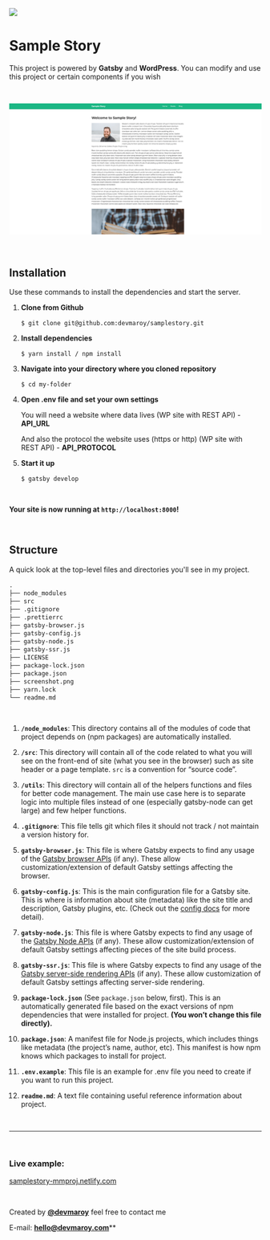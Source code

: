 ![](src/images/logo.svg)
# **Sample Story**


This project is powered by **Gatsby** and **WordPress**. You can modify and use this project or certain components if you wish


<br>


![](screenshot.png)


<br>

## Installation ##

Use these commands to install the dependencies and start the server.

1. **Clone from Github**

    ```
    $ git clone git@github.com:devmaroy/samplestory.git
    ```
2. **Install dependencies**
   ```
   $ yarn install / npm install
   ```
3. **Navigate into your directory where you cloned repository**
    ```
    $ cd my-folder
    ```
4. **Open .env file and set your own settings**

    You will need a website where data lives (WP site with REST API) - **API_URL**

    And also the protocol the website uses (https or http) (WP site with REST API) - **API_PROTOCOL**


5. **Start it up**
    ```
    $ gatsby develop
    ```
<br>

**Your site is now running at `http://localhost:8000`!**


<br>


## Structure ##

A quick look at the top-level files and directories you'll see in my project.

    .
    ├── node_modules
    ├── src
    ├── .gitignore
    ├── .prettierrc
    ├── gatsby-browser.js
    ├── gatsby-config.js
    ├── gatsby-node.js
    ├── gatsby-ssr.js
    ├── LICENSE
    ├── package-lock.json
    ├── package.json
    ├── screenshot.png
    ├── yarn.lock
    └── readme.md

<br>

1.  **`/node_modules`**: This directory contains all of the modules of code that project depends on (npm packages) are automatically installed.

2.  **`/src`**: This directory will contain all of the code related to what you will see on the front-end of site (what you see in the browser) such as site header or a page template. `src` is a convention for “source code”.
  
3.  **`/utils`**: This directory will contain all of the helpers functions and files for better code management. The main use case here is to separate logic into multiple files instead of one (especially gatsby-node can get large) and few helper functions.

4.  **`.gitignore`**: This file tells git which files it should not track / not maintain a version history for.

5.  **`gatsby-browser.js`**: This file is where Gatsby expects to find any usage of the [Gatsby browser APIs](https://www.gatsbyjs.org/docs/browser-apis/) (if any). These allow customization/extension of default Gatsby settings affecting the browser.

6.  **`gatsby-config.js`**: This is the main configuration file for a Gatsby site. This is where is information about site (metadata) like the site title and description, Gatsby plugins, etc. (Check out the [config docs](https://www.gatsbyjs.org/docs/gatsby-config/) for more detail).

7.  **`gatsby-node.js`**: This file is where Gatsby expects to find any usage of the [Gatsby Node APIs](https://www.gatsbyjs.org/docs/node-apis/) (if any). These allow customization/extension of default Gatsby settings affecting pieces of the site build process.

8.  **`gatsby-ssr.js`**: This file is where Gatsby expects to find any usage of the [Gatsby server-side rendering APIs](https://www.gatsbyjs.org/docs/ssr-apis/) (if any). These allow customization of default Gatsby settings affecting server-side rendering.

9.   **`package-lock.json`** (See `package.json` below, first). This is an automatically generated file based on the exact versions of npm dependencies that were installed for project. **(You won’t change this file directly).**

10. **`package.json`**: A manifest file for Node.js projects, which includes things like metadata (the project’s name, author, etc). This manifest is how npm knows which packages to install for project.

11. **`.env.example`**: This file is an example for .env file you need to create if you want to run this project.

12. **`readme.md`**: A text file containing useful reference information about project.


<br>

<hr>

<br>

###  Live example: 
[samplestory-mmproj.netlify.com](https://samplestory-mmproj.netlify.com)

<br>

Created by **[@devmaroy](https://twitter.com/devmaroy)** feel free to contact me 

E-mail: **[hello@devmaroy.com](hello@devmaroy.com)****